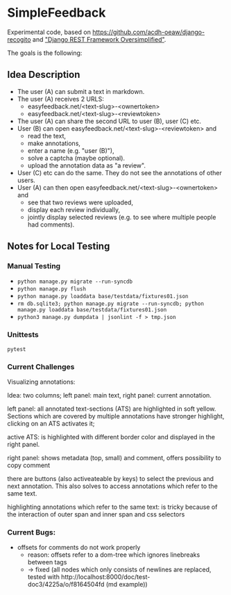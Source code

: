 # SimpleFeedback

Experimental code, based on <https://github.com/acdh-oeaw/django-recogito> and ["Django REST Framework Oversimplified"]([https://www.youtube.com/watch?v=cJveiktaOSQ).

The goals is the following:

## Idea Description

- The user (A) can submit a text in markdown.
- The user (A) receives 2 URLS:
    - easyfeedback.net/\<text-slug>-\<ownertoken>
    - easyfeedback.net/\<text-slug>-\<reviewtoken>
- The user (A) can share the second URL to user (B), user (C) etc.
- User (B) can open easyfeedback.net/\<text-slug>-\<reviewtoken> and
    - read the text,
    - make annotations,
    - enter a name (e.g. "user (B)"),
    - solve a captcha (maybe optional).
    - upload the annotation data as "a review".
- User (C) etc can do the same. They do not see the annotations of other users.
- User (A) can then open easyfeedback.net/\<text-slug>-\<ownertoken> and
    - see that two reviews were uploaded,
    - display each review individually,
    - jointly display selected reviews (e.g. to see where multiple people had comments).

## Notes for Local Testing

### Manual Testing


- `python manage.py migrate --run-syncdb`
- `python manage.py flush`
- `python manage.py loaddata base/testdata/fixtures01.json`
- `rm db.sqlite3; python manage.py migrate --run-syncdb; python manage.py loaddata base/testdata/fixtures01.json`
- `python3 manage.py dumpdata | jsonlint -f > tmp.json`

### Unittests

`pytest`



### Current Challenges

Visualizing annotations:


Idea: two columns; left panel: main text, right panel: current annotation.

left panel: all annotated text-sections (ATS) are highlighted in soft yellow. Sections which are covered by multiple annotations have stronger highlight, clicking on an ATS activates it;

active ATS:
is highlighted with different border color and displayed in the right panel.

right panel: shows metadata (top, small) and comment, offers possibility to copy comment

there are buttons (also activeateable by keys) to select the previous and next annotation. This also solves to access annotations which refer to the same text.

highlighting annotations which refer to the same text: is tricky because of the interaction of outer span and inner span and css selectors


### Current Bugs:

- offsets for comments do not work properly
    - reason: offsets refer to a dom-tree which ignores linebreaks between tags
    - → fixed (all nodes which only consists of newlines are replaced, tested with http://localhost:8000/doc/test-doc3/4225a/o/f8164504fd (md example))
